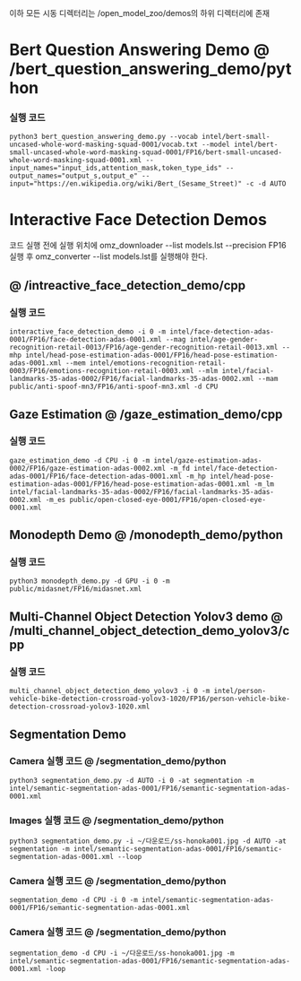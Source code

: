 이하 모든 시동 디렉터리는 /open_model_zoo/demos의 하위 디렉터리에 존재

# Bert Question Answering Demo @ /bert_question_answering_demo/python

### 실행 코드

```shell
python3 bert_question_answering_demo.py --vocab intel/bert-small-uncased-whole-word-masking-squad-0001/vocab.txt --model intel/bert-small-uncased-whole-word-masking-squad-0001/FP16/bert-small-uncased-whole-word-masking-squad-0001.xml --input_names="input_ids,attention_mask,token_type_ids" --output_names="output_s,output_e" --input="https://en.wikipedia.org/wiki/Bert_(Sesame_Street)" -c -d AUTO
```

# Interactive Face Detection Demos

코드 실행 전에 실행 위치에 omz_downloader --list models.lst --precision FP16 실행 후 omz_converter --list models.lst를 실행해야 한다.


## @ /intreactive_face_detection_demo/cpp

### 실행 코드

```shell
interactive_face_detection_demo -i 0 -m intel/face-detection-adas-0001/FP16/face-detection-adas-0001.xml --mag intel/age-gender-recognition-retail-0013/FP16/age-gender-recognition-retail-0013.xml --mhp intel/head-pose-estimation-adas-0001/FP16/head-pose-estimation-adas-0001.xml --mem intel/emotions-recognition-retail-0003/FP16/emotions-recognition-retail-0003.xml --mlm intel/facial-landmarks-35-adas-0002/FP16/facial-landmarks-35-adas-0002.xml --mam public/anti-spoof-mn3/FP16/anti-spoof-mn3.xml -d CPU
```

## Gaze Estimation @ /gaze_estimation_demo/cpp

### 실행 코드 

```shell
gaze_estimation_demo -d CPU -i 0 -m intel/gaze-estimation-adas-0002/FP16/gaze-estimation-adas-0002.xml -m_fd intel/face-detection-adas-0001/FP16/face-detection-adas-0001.xml -m_hp intel/head-pose-estimation-adas-0001/FP16/head-pose-estimation-adas-0001.xml -m_lm intel/facial-landmarks-35-adas-0002/FP16/facial-landmarks-35-adas-0002.xml -m_es public/open-closed-eye-0001/FP16/open-closed-eye-0001.xml
```

## Monodepth Demo @ /monodepth_demo/python

### 실행 코드

```shell
python3 monodepth_demo.py -d GPU -i 0 -m public/midasnet/FP16/midasnet.xml
```

## Multi-Channel Object Detection Yolov3 demo @ /multi_channel_object_detection_demo_yolov3/cpp

### 실행 코드

```shell
multi_channel_object_detection_demo_yolov3 -i 0 -m intel/person-vehicle-bike-detection-crossroad-yolov3-1020/FP16/person-vehicle-bike-detection-crossroad-yolov3-1020.xml
```

## Segmentation Demo

### Camera 실행 코드 @ /segmentation_demo/python 

```shell
python3 segmentation_demo.py -d AUTO -i 0 -at segmentation -m intel/semantic-segmentation-adas-0001/FP16/semantic-segmentation-adas-0001.xml
```

### Images 실행 코드 @ /segmentation_demo/python 

```shell
python3 segmentation_demo.py -i ~/다운로드/ss-honoka001.jpg -d AUTO -at segmentation -m intel/semantic-segmentation-adas-0001/FP16/semantic-segmentation-adas-0001.xml --loop
```

### Camera 실행 코드 @ /segmentation_demo/python
```shell
segmentation_demo -d CPU -i 0 -m intel/semantic-segmentation-adas-0001/FP16/semantic-segmentation-adas-0001.xml
```

### Camera 실행 코드 @ /segmentation_demo/python
```shell
segmentation_demo -d CPU -i ~/다운로드/ss-honoka001.jpg -m intel/semantic-segmentation-adas-0001/FP16/semantic-segmentation-adas-0001.xml -loop
```
